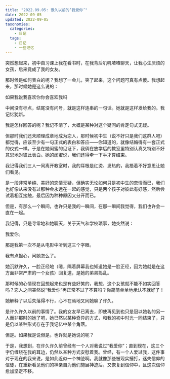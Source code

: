 ```yaml
---
title: "2022.09.05: 很久以前的‘我爱你’"
date: 2022-09-05
updated: 2022-09-05
taxonomies:
  categories:
    - 日记
  tags:
    - 日记
    - 一些记忆
---
```


突然想起来，初中自习课上我在看书时，在我背后叽叽喳喳聊天，让我心生厌烦的女孩，后来竟成了我的女友。

那时候是如何表白的呢？我想了一会儿，笑了起来，这个问题可真有点傻。我想起来，那时候她是这么说的：

如果我说我喜欢你你会喜欢我吗

中间没有标点，结尾没有问号，就是这样连串的一句话。她就是这样发给我的。我记忆犹新。

我是怎样回答的呢？我记不清了，大概是某种对这个疑问的肯定句式无疑。

但那时我们还未顺理成章地成为恋人，那时候初中生（说不好只是我们这群人吧）都觉得，应该至少有一句正式的表白和答应——你知道的，就像结婚得有一套正式的仪式一样。于是在她闺蜜的见证下，我俩在放学后的教室里特别认真又特别不好意思地对彼此表白。她的闺蜜说，我们还得牵一下手才算结束。

我记得我们三人一同离开教室时，我的耳根是红烫、发热的，我捂着不好意思让她们看见。

是一段非常单纯、美好的恋情无疑，但确实无论如何只是初中生的恋情而已，我们也好像从来没有过那种会永远在一起的感觉，只是两个孩子对彼此有好感，然后尝试着相互接触，最后因为种种原因又分开而已。

但是，有那么一个瞬间，也许只是我的一瞬间，在那一瞬间我觉得，我们也许会一直在一起。

我记得，只是寻常地和她聊天，关于天气和学校琐事，她突然说：

我爱你。

那是我第一次不是从电影中听到这三个字眼。

我有点担心，问她怎么了。

她沉默许久，一脸正经地（嗯，隔着屏幕我也知道她是一脸正经，因为她就是在这方面非常严肃的一个女孩）回复道，是她的弟弟捣乱。

那时候的心情现在回想起来也是有些好笑的，我想，这个女孩就不能不如实回答吗？恋人之间突然说“我爱你”再正常不过了不算吗？你简简单单地承认不就好了！

她解释了以后失落得不行，心不在焉地又同她聊了许久。

是许久许久以前的事情了。我的女友早已离去，即使再见到也只是冠以她名的另一人而非那时的她了吧，她已然以某种奇异的方式，和我的初中时光一同结束了，只是仍以某种形式存在于我记忆中某个角落。

但是。如果我是说但是。也许就是她说的呢？

 于是，我想到，在许久许久前曾经有一个人对我说过“我爱你”；直到现在，这三个字仍缠绕在我的耳边，仍然以某种方式安慰着我。曾经，有一个人爱过我，这件事对于现在的我来说，是如此近似一个神迹啊。我就像那些被现实捶打，迷失信仰的信徒，在重新看见他们的神亲自为他们施展神迹后，又恢复到信仰中，且这次信仰愈加坚定不移。 